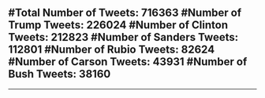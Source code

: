 #Total Number of Tweets: 716363 
#Number of Trump Tweets: 226024
#Number of Clinton Tweets: 212823
#Number of Sanders Tweets: 112801
#Number of Rubio Tweets: 82624
#Number of Carson Tweets: 43931
#Number of Bush Tweets: 38160
---
---
